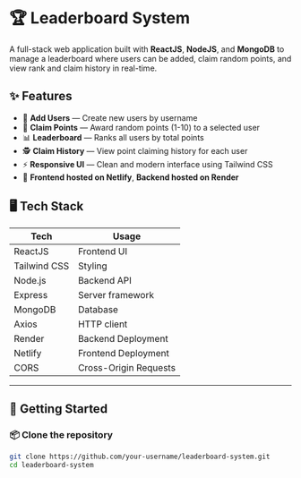 # 🏆 Leaderboard System

A full-stack web application built with **ReactJS**, **NodeJS**, and **MongoDB** to manage a leaderboard where users can be added, claim random points, and view rank and claim history in real-time.

## ✨ Features

- 🔘 **Add Users** — Create new users by username
- 🎲 **Claim Points** — Award random points (1-10) to a selected user
- 📊 **Leaderboard** — Ranks all users by total points
- 🕵️ **Claim History** — View point claiming history for each user
- ⚡ **Responsive UI** — Clean and modern interface using Tailwind CSS
- 🔗 **Frontend hosted on Netlify**, **Backend hosted on Render**

## 🖥️ Tech Stack

| Tech           | Usage               |
|----------------|---------------------|
| ReactJS        | Frontend UI         |
| Tailwind CSS   | Styling             |
| Node.js        | Backend API         |
| Express        | Server framework    |
| MongoDB        | Database            |
| Axios          | HTTP client         |
| Render         | Backend Deployment  |
| Netlify        | Frontend Deployment |
| CORS           | Cross-Origin Requests |

---

## 🚀 Getting Started

### 📦 Clone the repository

```bash
git clone https://github.com/your-username/leaderboard-system.git
cd leaderboard-system
